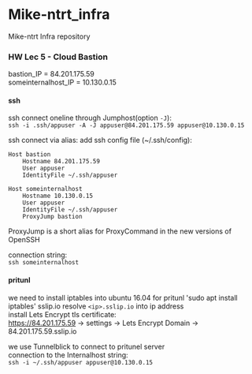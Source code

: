 # Mike-ntrt_infra
Mike-ntrt Infra repository

### HW Lec 5 - Cloud Bastion

bastion_IP = 84.201.175.59  
someinternalhost_IP = 10.130.0.15    

#### ssh
ssh connect oneline through Jumphost(option `-J`):  
`ssh -i .ssh/appuser -A -J appuser@84.201.175.59 appuser@10.130.0.15`

ssh connect via alias: 
add ssh config file (~/.ssh/config):
```
Host bastion
    Hostname 84.201.175.59
    User appuser
    IdentityFile ~/.ssh/appuser

Host someinternalhost
    Hostname 10.130.0.15
    User appuser
    IdentityFile ~/.ssh/appuser
    ProxyJump bastion
```
ProxyJump is a short alias for ProxyCommand in the new versions of OpenSSH

connection string:  
`ssh someinternalhost`

#### pritunl

we need to install iptables into ubuntu 16.04 for pritunl
'sudo apt install iptables'
sslip.io resolve `<ip>.sslip.io` into ip address  
install Lets Encrypt tls certificate:  
https://84.201.175.59 -> settings -> Lets Encrypt Domain -> 84.201.175.59.sslip.io

we use Tunnelblick to connect to pritunel server  
connection to the Internalhost string:  
`ssh -i ~/.ssh/appuser appuser@10.130.0.15`
